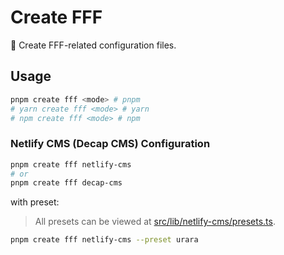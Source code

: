 # Create FFF

🌟 Create FFF-related configuration files.

## Usage

```bash
pnpm create fff <mode> # pnpm
# yarn create fff <mode> # yarn
# npm create fff <mode> # npm
```

### Netlify CMS (Decap CMS) Configuration

```bash
pnpm create fff netlify-cms
# or
pnpm create fff decap-cms
```

with preset:

> All presets can be viewed at [src/lib/netlify-cms/presets.ts](src/lib/netlify-cms/presets.ts).

```bash
pnpm create fff netlify-cms --preset urara
```